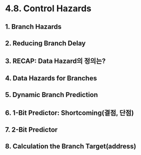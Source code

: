 # 4.8. Control Hazards
## 1. Branch Hazards
## 2. Reducing Branch Delay
## 3. RECAP: Data Hazard의 정의는?
## 4. Data Hazards for Branches
## 5. Dynamic Branch Prediction
## 6. 1-Bit Predictor: Shortcoming(결점, 단점)
## 7. 2-Bit Predictor
## 8. Calculation the Branch Target(address)